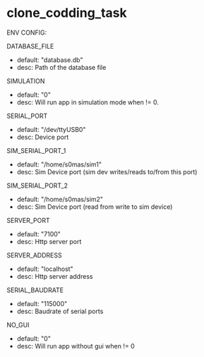 # clone_codding_task

ENV CONFIG:

DATABASE_FILE
- default: "database.db"
- desc: Path of the database file
    
SIMULATION
- default: "0"
- desc: Will run app in simulation mode when != 0.

SERIAL_PORT
- default: "/dev/ttyUSB0"
- desc: Device port

SIM_SERIAL_PORT_1
- default: "/home/s0mas/sim1"
- desc: Sim Device port (sim dev writes/reads to/from this port)

SIM_SERIAL_PORT_2
- default: "/home/s0mas/sim2"
- desc: Sim Device port (read from write to sim device)

SERVER_PORT
- default: "7100"
- desc: Http server port

SERVER_ADDRESS
- default: "localhost"
- desc: Http server address

SERIAL_BAUDRATE
- default: "115000"
- desc: Baudrate of serial ports

NO_GUI
- default: "0"
- desc: Will run app without gui when != 0

